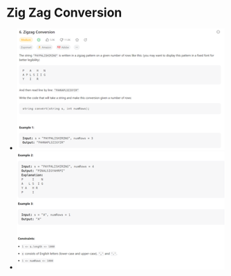 # Zig Zag Conversion

- ![description 1](./description_1.png)
- ![description 2](./description_2.png)
